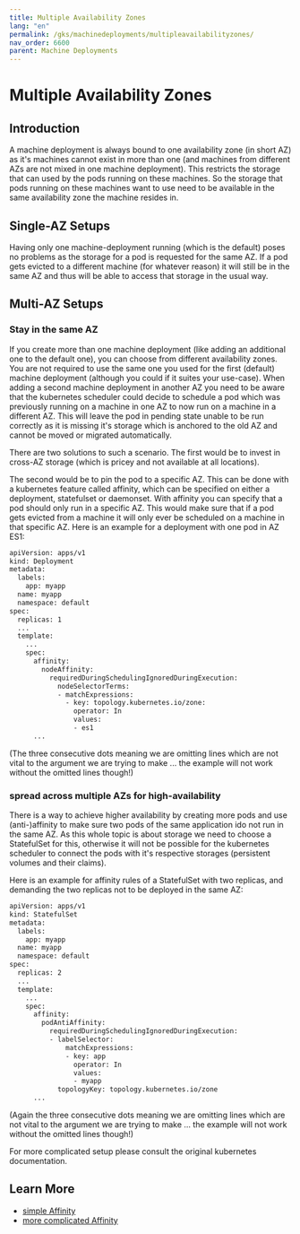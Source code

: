 ```yaml
---
title: Multiple Availability Zones
lang: "en"
permalink: /gks/machinedeployments/multipleavailabilityzones/
nav_order: 6600
parent: Machine Deployments
---
```

# Multiple Availability Zones

## Introduction

A machine deployment is always bound to one availability zone (in short AZ)
as it's machines cannot exist in more than one (and machines from different
AZs are not mixed in one machine deployment). This restricts the storage
that can used by the pods running on these machines. So the storage that pods
running on these machines want to use need to be available in the same
availability zone the machine resides in.

## Single-AZ Setups

Having only one machine-deployment running (which is the default) poses no
problems as the storage for a pod is requested for the same AZ. If a pod
gets evicted to a different machine (for whatever reason) it will still
be in the same AZ and thus will be able to access that storage in the
usual way.


## Multi-AZ Setups

### Stay in the same AZ

If you create more than one machine deployment (like adding an additional
one to the default one), you can choose from different availability zones.
You are not required to use the same one you used for the first (default)
machine deployment (although you could if it suites your use-case). When
adding a second machine deployment in another AZ you need to be aware that
the kubernetes scheduler could decide to schedule a pod which was previously
running on a machine in one AZ to now run on a machine in a different AZ.
This will leave the pod in pending state unable to be run correctly as it
is missing it's storage which is anchored to the old AZ and cannot be
moved or migrated automatically.

There are two solutions to such a scenario. The first would be to invest
in cross-AZ storage (which is pricey and not available at all locations).

The second would be to pin the pod to a specific AZ. This can be done
with a kubernetes feature called affinity, which can be specified on
either a deployment, statefulset or daemonset. With affinity you can
specify that a pod should only run in a specific AZ. This would make
sure that if a pod gets evicted from a machine it will only ever be
scheduled on a machine in that specific AZ. Here is an example for a
deployment with one pod in AZ ES1:

```bash
apiVersion: apps/v1
kind: Deployment
metadata:
  labels:
    app: myapp
  name: myapp
  namespace: default
spec:
  replicas: 1
  ...
  template:    
    ...
    spec:
      affinity:
        nodeAffinity:
          requiredDuringSchedulingIgnoredDuringExecution:
            nodeSelectorTerms:
            - matchExpressions:
              - key: topology.kubernetes.io/zone:
                operator: In
                values:
                - es1
      ...
```
(The three consecutive dots meaning we are omitting lines which are
 not vital to the argument we are trying to make ... the example
 will not work without the omitted lines though!)

### spread across multiple AZs for high-availability

There is a way to achieve higher availability by creating more pods
and use (anti-)affinity to make sure two pods of the same application
ido not run in the same AZ. As this whole topic is about storage we
need to choose a StatefulSet for this, otherwise it will not be
possible for the kubernetes scheduler to connect the pods with
it's respective storages (persistent volumes and their claims).

Here is an example for affinity rules of a StatefulSet with two
replicas, and demanding the two replicas not to be deployed in
the same AZ:
```bash
apiVersion: apps/v1
kind: StatefulSet
metadata:
  labels:
    app: myapp
  name: myapp
  namespace: default
spec:
  replicas: 2
  ...
  template:    
    ...
    spec:
      affinity:
        podAntiAffinity:
          requiredDuringSchedulingIgnoredDuringExecution:
          - labelSelector:
              matchExpressions:
              - key: app
                operator: In
                values:
                - myapp
            topologyKey: topology.kubernetes.io/zone
      ...
```
(Again the three consecutive dots meaning we are omitting lines which are
 not vital to the argument we are trying to make ... the example
 will not work without the omitted lines though!)

For more complicated setup please consult the original kubernetes
documentation.


## Learn More

* [simple Affinity](https://kubernetes.io/docs/concepts/scheduling-eviction/assign-pod-node/)
* [more complicated Affinity](https://kubernetes.io/docs/concepts/scheduling-eviction/topology-spread-constraints/)
